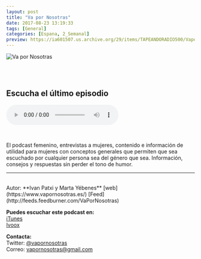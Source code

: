 ```yaml
---
layout: post
title: "Va por Nosotras"
date: 2017-08-23 13:19:33
tags: [General]
categories: [Espana, 2_Semanal]
preview: https://ia601507.us.archive.org/29/items/TAPEANDORADIO500/Vapornosotras300-IvanPatxi.jpg
---
```


![Va por Nosotras](https://ia601507.us.archive.org/29/items/TAPEANDORADIO500/Vapornosotras500-IvanPatxi.jpg)

<br/>
<br/>

## Escucha el último episodio

<!--reproductor-feed=http://feeds.feedburner.com/VaPorNosotras-->
<!--reproductor-start-->
<audio id="audio" preload="auto" controls="" src="http://feedproxy.google.com/~r/VaPorNosotras/~5/z_t1RhBIfeg/113-las-peores-ofertas-trabajo-anuncios-de_mf_24215303_feed_1.mp3"></audio>
<!--reproductor-end-->

<br/>  

El podcast femenino, entrevistas a mujeres, contenido e información de utilidad para mujeres con conceptos generales que permiten que sea escuchado por cualquier persona sea del género que sea. Información, consejos y respuestas sin perder el tono de humor.

_ _ _  

<br>
Autor: **Ivan Patxi y Marta Yébenes**  
[web](https://www.vapornosotras.es/)  
[Feed](http://feeds.feedburner.com/VaPorNosotras)  


**Puedes escuchar este podcast en:**  
[iTunes](https://itunes.apple.com/es/podcast/va-por-nosotras/id1207637310?mt=2)  
[Ivoox](http://www.ivoox.com/podcast-va-nosotras_sq_f1389004_1.html)  


**Contacta:**  
Twitter: [@vapornosotras](https://twitter.com/vapornosotras)  
Correo: [vapornosotras@gmail.com](mailto:vapornosotras@gmail.com)  

